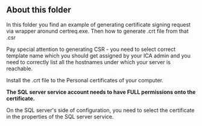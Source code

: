 
## About this folder
In this folder you find an example of generating certificate signing request via wrapper aronund certreq.exe. Then how to generate .crt file from that .csr

Pay special attention to generating CSR - you need to select correct template name which you should get assigned by your ICA admin and you need to correctly list all the hostnames under which your server is reachable. 

Install the .crt file to the Personal certificates of your computer. 


**The SQL server service account needs to have FULL permissions onto the certificate.**


On the SQL server's side of configuration, you need to select the certificate in the properties of the SQL server service. 